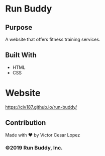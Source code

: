 # Run Buddy

## Purpose
A website that offers fitness training services.

## Built With
* HTML
* CSS

# Website
https://civ187.github.io/run-buddy/

## Contribution
Made with ❤️ by Victor Cesar Lopez

### ©️2019 Run Buddy, Inc.
